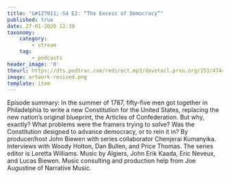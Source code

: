 ```yaml
---
title: "&#127911; S4 E2: “The Excess of Democracy”"
published: true
date: 27-01-2020 12:39
taxonomy:
    category:
        - stream
    tag:
        - podcasts
header_image: '0'
theurl: https://dts.podtrac.com/redirect.mp3/dovetail.prxu.org/153/47446fdd-86d7-4945-949d-fd683ddb58f5/S4E2_PartA_finalfinal.mp3
image: artwork-resized.png
template: item
--- 
```

Episode summary: In the summer of 1787, fifty-five men got together in Philadelphia to write a new Constitution for the United States, replacing the new nation’s original blueprint, the Articles of Confederation. But why, exactly? What problems were the framers trying to solve? Was the Constitution designed to advance democracy, or to rein it in? By producer/host John Biewen with series collaborator Chenjerai Kumanyika. Interviews with Woody Holton, Dan Bullen, and Price Thomas. The series editor is Loretta Williams. Music by Algiers, John Erik Kaada, Eric Neveux, and Lucas Biewen. Music consulting and production help from Joe Augustine of Narrative Music.
